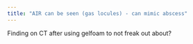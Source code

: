 ```yaml
---
title: "AIR can be seen (gas locules) - can mimic abscess"
---
```

Finding on CT after using gelfoam to not freak out about?

